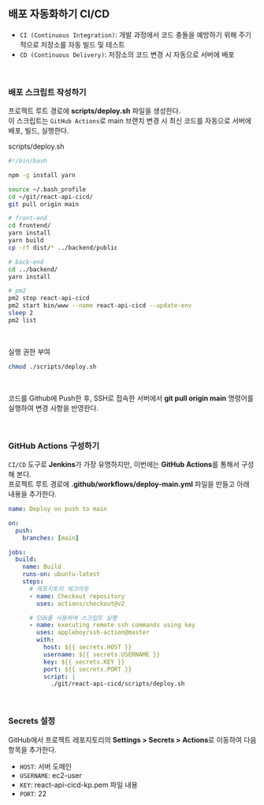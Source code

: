 ## 배포 자동화하기 CI/CD

- `CI (Continuous Integration)`: 개발 과정에서 코드 충돌을 예방하기 위해 주기적으로 저장소를 자동 빌드 및 테스트
- `CD (Continuous Delivery)`: 저장소의 코드 변경 시 자동으로 서버에 배포

<br />

### 배포 스크립트 작성하기

프로젝트 루트 경로에 **scripts/deploy.sh** 파일을 생성한다.
<br />
이 스크립트는 `GitHub Actions`로 main 브랜치 변경 시 최신 코드를 자동으로 서버에 배포, 빌드, 실행한다.

scripts/deploy.sh

```bash
#!/bin/bash

npm -g install yarn

source ~/.bash_profile
cd ~/git/react-api-cicd/
git pull origin main

# front-end
cd frontend/
yarn install
yarn build
cp -rf dist/* ../backend/public

# back-end
cd ../backend/
yarn install

# pm2
pm2 stop react-api-cicd
pm2 start bin/www --name react-api-cicd --update-env
sleep 2
pm2 list
```

<br />

실행 권한 부여

```bash
chmod ./scripts/deploy.sh
```

<br />

코드를 Github에 Push한 후, SSH로 접속한 서버에서 **git pull origin main** 명령어를 실행하여 변경 사항을 반영한다.

<br />

### GitHub Actions 구성하기

`CI/CD` 도구로 **Jenkins**가 가장 유명하지만, 이번에는 **GitHub Actions**를 통해서 구성해 본다.
<br />
프로젝트 루트 경로에 **.github/workflows/deploy-main.yml** 파일을 만들고 아래 내용을 추가한다.

```yml
name: Deploy on push to main

on:
  push:
    branches: [main]

jobs:
  build:
    name: Build
    runs-on: ubuntu-latest
    steps:
      # 레포지토리 체크아웃
      - name: Checkout repository
        uses: actions/checkout@v2

      # SSH를 사용하여 스크립트 실행
      - name: executing remote ssh commands using key
        uses: appleboy/ssh-action@master
        with:
          host: ${{ secrets.HOST }}
          username: ${{ secrets.USERNAME }}
          key: ${{ secrets.KEY }}
          port: ${{ secrets.PORT }}
          script: |
            ./git/react-api-cicd/scripts/deploy.sh
```

<br />

### Secrets 설정

GitHub에서 프로젝트 레포지토리의 **Settings > Secrets > Actions**로 이동하여 다음 항목을 추가한다.

- `HOST`: 서버 도메인
- `USERNAME`: ec2-user
- `KEY`: react-api-cicd-kp.pem 파일 내용
- `PORT`: 22
